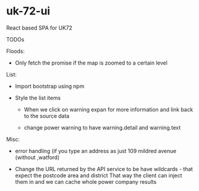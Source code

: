 # uk-72-ui
React based SPA for UK72

TODOs

Floods:

* Only fetch the promise if the map is zoomed to a certain level
       
List:   
 
* Import bootstrap using npm
    
* Style the list items 
    * When we click on warning expan for more information and link back to the source data
    
    * change power warning to have warning.detail and warning.text
 
Misc:
* error handling (if you type an address as just 109 mildred avenue (without ,watford)

* Change the URL returned by the API service to be have wildcards - that expect the postcode area and district
  That way the client can inject them in and we can cache whole power company results